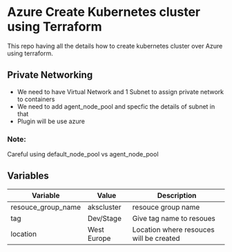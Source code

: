 # Azure Create Kubernetes cluster using Terraform

This repo having all the details how to create kubernetes cluster over Azure using terraform. 

## Private Networking 

- We need to have Virtual Network and 1 Subnet to assign private network to containers
- We need to add agent_node_pool and specfic the details of subnet in that
- Plugin will be use azure

### Note:

Careful using default_node_pool vs agent_node_pool



## Variables

| Variable      | Value | Description |
| ------------- | ------------- | ------------- | 
| resouce_group_name       | akscluster   | resouce group name |
| tag | Dev/Stage  | Give tag name to resoues |
| location | West Europe  | Location where resouces will be created |




